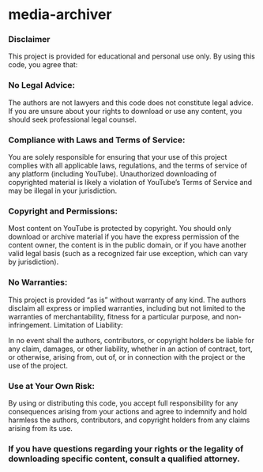 # media-archiver

### Disclaimer
This project is provided for educational and personal use only. By using this code, you agree that:

### No Legal Advice:

The authors are not lawyers and this code does not constitute legal advice. If you are unsure about your rights to download or use any content, you should seek professional legal counsel.

### Compliance with Laws and Terms of Service:

You are solely responsible for ensuring that your use of this project complies with all applicable laws, regulations, and the terms of service of any platform (including YouTube).
Unauthorized downloading of copyrighted material is likely a violation of YouTube’s Terms of Service and may be illegal in your jurisdiction.


### Copyright and Permissions:

Most content on YouTube is protected by copyright. You should only download or archive material if you have the express permission of the content owner, the content is in the public domain, or if you have another valid legal basis (such as a recognized fair use exception, which can vary by jurisdiction).


### No Warranties:

This project is provided “as is” without warranty of any kind. The authors disclaim all express or implied warranties, including but not limited to the warranties of merchantability, fitness for a particular purpose, and non-infringement.
Limitation of Liability:

In no event shall the authors, contributors, or copyright holders be liable for any claim, damages, or other liability, whether in an action of contract, tort, or otherwise, arising from, out of, or in connection with the project or the use of the project.


### Use at Your Own Risk:

By using or distributing this code, you accept full responsibility for any consequences arising from your actions and agree to indemnify and hold harmless the authors, contributors, and copyright holders from any claims arising from its use.

### If you have questions regarding your rights or the legality of downloading specific content, consult a qualified attorney.
